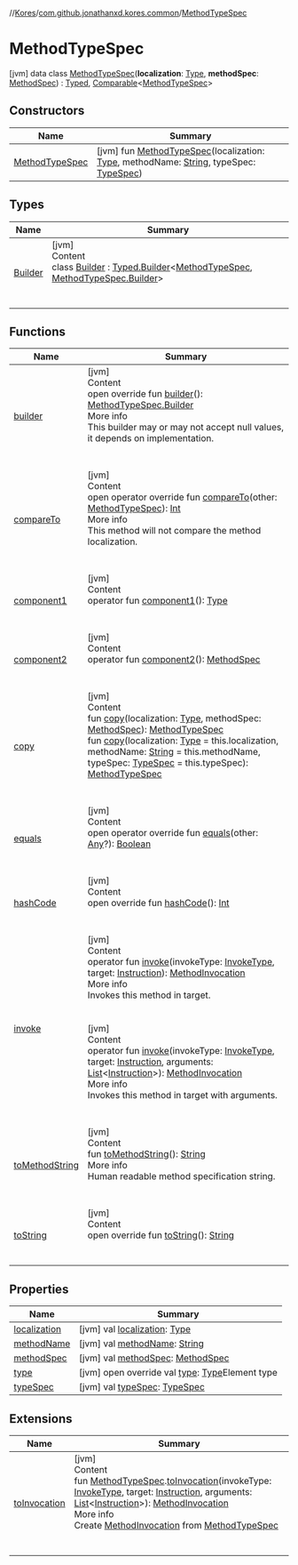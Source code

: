 //[Kores](../../index.md)/[com.github.jonathanxd.kores.common](../index.md)/[MethodTypeSpec](index.md)



# MethodTypeSpec  
 [jvm] data class [MethodTypeSpec](index.md)(**localization**: [Type](https://docs.oracle.com/javase/8/docs/api/java/lang/reflect/Type.html), **methodSpec**: [MethodSpec](../-method-spec/index.md)) : [Typed](../../com.github.jonathanxd.kores.base/-typed/index.md), [Comparable](https://kotlinlang.org/api/latest/jvm/stdlib/kotlin/-comparable/index.html)<[MethodTypeSpec](index.md)>    


## Constructors  
  
|  Name|  Summary| 
|---|---|
| <a name="com.github.jonathanxd.kores.common/MethodTypeSpec/MethodTypeSpec/#java.lang.reflect.Type#kotlin.String#com.github.jonathanxd.kores.base.TypeSpec/PointingToDeclaration/"></a>[MethodTypeSpec](-method-type-spec.md)| <a name="com.github.jonathanxd.kores.common/MethodTypeSpec/MethodTypeSpec/#java.lang.reflect.Type#kotlin.String#com.github.jonathanxd.kores.base.TypeSpec/PointingToDeclaration/"></a> [jvm] fun [MethodTypeSpec](-method-type-spec.md)(localization: [Type](https://docs.oracle.com/javase/8/docs/api/java/lang/reflect/Type.html), methodName: [String](https://kotlinlang.org/api/latest/jvm/stdlib/kotlin/-string/index.html), typeSpec: [TypeSpec](../../com.github.jonathanxd.kores.base/-type-spec/index.md))   <br>


## Types  
  
|  Name|  Summary| 
|---|---|
| <a name="com.github.jonathanxd.kores.common/MethodTypeSpec.Builder///PointingToDeclaration/"></a>[Builder](-builder/index.md)| <a name="com.github.jonathanxd.kores.common/MethodTypeSpec.Builder///PointingToDeclaration/"></a>[jvm]  <br>Content  <br>class [Builder](-builder/index.md) : [Typed.Builder](../../com.github.jonathanxd.kores.base/-typed/-builder/index.md)<[MethodTypeSpec](index.md), [MethodTypeSpec.Builder](-builder/index.md)>   <br><br><br>


## Functions  
  
|  Name|  Summary| 
|---|---|
| <a name="com.github.jonathanxd.kores.common/MethodTypeSpec/builder/#/PointingToDeclaration/"></a>[builder](builder.md)| <a name="com.github.jonathanxd.kores.common/MethodTypeSpec/builder/#/PointingToDeclaration/"></a>[jvm]  <br>Content  <br>open override fun [builder](builder.md)(): [MethodTypeSpec.Builder](-builder/index.md)  <br>More info  <br>This builder may or may not accept null values, it depends on implementation.  <br><br><br>
| <a name="com.github.jonathanxd.kores.common/MethodTypeSpec/compareTo/#com.github.jonathanxd.kores.common.MethodTypeSpec/PointingToDeclaration/"></a>[compareTo](compare-to.md)| <a name="com.github.jonathanxd.kores.common/MethodTypeSpec/compareTo/#com.github.jonathanxd.kores.common.MethodTypeSpec/PointingToDeclaration/"></a>[jvm]  <br>Content  <br>open operator override fun [compareTo](compare-to.md)(other: [MethodTypeSpec](index.md)): [Int](https://kotlinlang.org/api/latest/jvm/stdlib/kotlin/-int/index.html)  <br>More info  <br>This method will not compare the method localization.  <br><br><br>
| <a name="com.github.jonathanxd.kores.common/MethodTypeSpec/component1/#/PointingToDeclaration/"></a>[component1](component1.md)| <a name="com.github.jonathanxd.kores.common/MethodTypeSpec/component1/#/PointingToDeclaration/"></a>[jvm]  <br>Content  <br>operator fun [component1](component1.md)(): [Type](https://docs.oracle.com/javase/8/docs/api/java/lang/reflect/Type.html)  <br><br><br>
| <a name="com.github.jonathanxd.kores.common/MethodTypeSpec/component2/#/PointingToDeclaration/"></a>[component2](component2.md)| <a name="com.github.jonathanxd.kores.common/MethodTypeSpec/component2/#/PointingToDeclaration/"></a>[jvm]  <br>Content  <br>operator fun [component2](component2.md)(): [MethodSpec](../-method-spec/index.md)  <br><br><br>
| <a name="com.github.jonathanxd.kores.common/MethodTypeSpec/copy/#java.lang.reflect.Type#com.github.jonathanxd.kores.common.MethodSpec/PointingToDeclaration/"></a>[copy](copy.md)| <a name="com.github.jonathanxd.kores.common/MethodTypeSpec/copy/#java.lang.reflect.Type#com.github.jonathanxd.kores.common.MethodSpec/PointingToDeclaration/"></a>[jvm]  <br>Content  <br>fun [copy](copy.md)(localization: [Type](https://docs.oracle.com/javase/8/docs/api/java/lang/reflect/Type.html), methodSpec: [MethodSpec](../-method-spec/index.md)): [MethodTypeSpec](index.md)  <br>fun [copy](copy.md)(localization: [Type](https://docs.oracle.com/javase/8/docs/api/java/lang/reflect/Type.html) = this.localization, methodName: [String](https://kotlinlang.org/api/latest/jvm/stdlib/kotlin/-string/index.html) = this.methodName, typeSpec: [TypeSpec](../../com.github.jonathanxd.kores.base/-type-spec/index.md) = this.typeSpec): [MethodTypeSpec](index.md)  <br><br><br>
| <a name="kotlin/Any/equals/#kotlin.Any?/PointingToDeclaration/"></a>[equals](../../com.github.jonathanxd.kores.util/-simple-resolver/index.md#%5Bkotlin%2FAny%2Fequals%2F%23kotlin.Any%3F%2FPointingToDeclaration%2F%5D%2FFunctions%2F-427383591)| <a name="kotlin/Any/equals/#kotlin.Any?/PointingToDeclaration/"></a>[jvm]  <br>Content  <br>open operator override fun [equals](../../com.github.jonathanxd.kores.util/-simple-resolver/index.md#%5Bkotlin%2FAny%2Fequals%2F%23kotlin.Any%3F%2FPointingToDeclaration%2F%5D%2FFunctions%2F-427383591)(other: [Any](https://kotlinlang.org/api/latest/jvm/stdlib/kotlin/-any/index.html)?): [Boolean](https://kotlinlang.org/api/latest/jvm/stdlib/kotlin/-boolean/index.html)  <br><br><br>
| <a name="kotlin/Any/hashCode/#/PointingToDeclaration/"></a>[hashCode](../../com.github.jonathanxd.kores.util/-simple-resolver/index.md#%5Bkotlin%2FAny%2FhashCode%2F%23%2FPointingToDeclaration%2F%5D%2FFunctions%2F-427383591)| <a name="kotlin/Any/hashCode/#/PointingToDeclaration/"></a>[jvm]  <br>Content  <br>open override fun [hashCode](../../com.github.jonathanxd.kores.util/-simple-resolver/index.md#%5Bkotlin%2FAny%2FhashCode%2F%23%2FPointingToDeclaration%2F%5D%2FFunctions%2F-427383591)(): [Int](https://kotlinlang.org/api/latest/jvm/stdlib/kotlin/-int/index.html)  <br><br><br>
| <a name="com.github.jonathanxd.kores.common/MethodTypeSpec/invoke/#com.github.jonathanxd.kores.base.InvokeType#com.github.jonathanxd.kores.Instruction/PointingToDeclaration/"></a>[invoke](invoke.md)| <a name="com.github.jonathanxd.kores.common/MethodTypeSpec/invoke/#com.github.jonathanxd.kores.base.InvokeType#com.github.jonathanxd.kores.Instruction/PointingToDeclaration/"></a>[jvm]  <br>Content  <br>operator fun [invoke](invoke.md)(invokeType: [InvokeType](../../com.github.jonathanxd.kores.base/-invoke-type/index.md), target: [Instruction](../../com.github.jonathanxd.kores/-instruction/index.md)): [MethodInvocation](../../com.github.jonathanxd.kores.base/-method-invocation/index.md)  <br>More info  <br>Invokes this method in target.  <br><br><br>[jvm]  <br>Content  <br>operator fun [invoke](invoke.md)(invokeType: [InvokeType](../../com.github.jonathanxd.kores.base/-invoke-type/index.md), target: [Instruction](../../com.github.jonathanxd.kores/-instruction/index.md), arguments: [List](https://kotlinlang.org/api/latest/jvm/stdlib/kotlin.collections/-list/index.html)<[Instruction](../../com.github.jonathanxd.kores/-instruction/index.md)>): [MethodInvocation](../../com.github.jonathanxd.kores.base/-method-invocation/index.md)  <br>More info  <br>Invokes this method in target with arguments.  <br><br><br>
| <a name="com.github.jonathanxd.kores.common/MethodTypeSpec/toMethodString/#/PointingToDeclaration/"></a>[toMethodString](to-method-string.md)| <a name="com.github.jonathanxd.kores.common/MethodTypeSpec/toMethodString/#/PointingToDeclaration/"></a>[jvm]  <br>Content  <br>fun [toMethodString](to-method-string.md)(): [String](https://kotlinlang.org/api/latest/jvm/stdlib/kotlin/-string/index.html)  <br>More info  <br>Human readable method specification string.  <br><br><br>
| <a name="kotlin/Any/toString/#/PointingToDeclaration/"></a>[toString](../../com.github.jonathanxd.kores.util/-simple-resolver/index.md#%5Bkotlin%2FAny%2FtoString%2F%23%2FPointingToDeclaration%2F%5D%2FFunctions%2F-427383591)| <a name="kotlin/Any/toString/#/PointingToDeclaration/"></a>[jvm]  <br>Content  <br>open override fun [toString](../../com.github.jonathanxd.kores.util/-simple-resolver/index.md#%5Bkotlin%2FAny%2FtoString%2F%23%2FPointingToDeclaration%2F%5D%2FFunctions%2F-427383591)(): [String](https://kotlinlang.org/api/latest/jvm/stdlib/kotlin/-string/index.html)  <br><br><br>


## Properties  
  
|  Name|  Summary| 
|---|---|
| <a name="com.github.jonathanxd.kores.common/MethodTypeSpec/localization/#/PointingToDeclaration/"></a>[localization](localization.md)| <a name="com.github.jonathanxd.kores.common/MethodTypeSpec/localization/#/PointingToDeclaration/"></a> [jvm] val [localization](localization.md): [Type](https://docs.oracle.com/javase/8/docs/api/java/lang/reflect/Type.html)   <br>
| <a name="com.github.jonathanxd.kores.common/MethodTypeSpec/methodName/#/PointingToDeclaration/"></a>[methodName](method-name.md)| <a name="com.github.jonathanxd.kores.common/MethodTypeSpec/methodName/#/PointingToDeclaration/"></a> [jvm] val [methodName](method-name.md): [String](https://kotlinlang.org/api/latest/jvm/stdlib/kotlin/-string/index.html)   <br>
| <a name="com.github.jonathanxd.kores.common/MethodTypeSpec/methodSpec/#/PointingToDeclaration/"></a>[methodSpec](method-spec.md)| <a name="com.github.jonathanxd.kores.common/MethodTypeSpec/methodSpec/#/PointingToDeclaration/"></a> [jvm] val [methodSpec](method-spec.md): [MethodSpec](../-method-spec/index.md)   <br>
| <a name="com.github.jonathanxd.kores.common/MethodTypeSpec/type/#/PointingToDeclaration/"></a>[type](type.md)| <a name="com.github.jonathanxd.kores.common/MethodTypeSpec/type/#/PointingToDeclaration/"></a> [jvm] open override val [type](type.md): [Type](https://docs.oracle.com/javase/8/docs/api/java/lang/reflect/Type.html)Element type   <br>
| <a name="com.github.jonathanxd.kores.common/MethodTypeSpec/typeSpec/#/PointingToDeclaration/"></a>[typeSpec](type-spec.md)| <a name="com.github.jonathanxd.kores.common/MethodTypeSpec/typeSpec/#/PointingToDeclaration/"></a> [jvm] val [typeSpec](type-spec.md): [TypeSpec](../../com.github.jonathanxd.kores.base/-type-spec/index.md)   <br>


## Extensions  
  
|  Name|  Summary| 
|---|---|
| <a name="com.github.jonathanxd.kores.util.conversion//toInvocation/com.github.jonathanxd.kores.common.MethodTypeSpec#com.github.jonathanxd.kores.base.InvokeType#com.github.jonathanxd.kores.Instruction#kotlin.collections.List[com.github.jonathanxd.kores.Instruction]/PointingToDeclaration/"></a>[toInvocation](../../com.github.jonathanxd.kores.util.conversion/to-invocation.md)| <a name="com.github.jonathanxd.kores.util.conversion//toInvocation/com.github.jonathanxd.kores.common.MethodTypeSpec#com.github.jonathanxd.kores.base.InvokeType#com.github.jonathanxd.kores.Instruction#kotlin.collections.List[com.github.jonathanxd.kores.Instruction]/PointingToDeclaration/"></a>[jvm]  <br>Content  <br>fun [MethodTypeSpec](index.md).[toInvocation](../../com.github.jonathanxd.kores.util.conversion/to-invocation.md)(invokeType: [InvokeType](../../com.github.jonathanxd.kores.base/-invoke-type/index.md), target: [Instruction](../../com.github.jonathanxd.kores/-instruction/index.md), arguments: [List](https://kotlinlang.org/api/latest/jvm/stdlib/kotlin.collections/-list/index.html)<[Instruction](../../com.github.jonathanxd.kores/-instruction/index.md)>): [MethodInvocation](../../com.github.jonathanxd.kores.base/-method-invocation/index.md)  <br>More info  <br>Create [MethodInvocation](../../com.github.jonathanxd.kores.base/-method-invocation/index.md) from [MethodTypeSpec](index.md)  <br><br><br>

